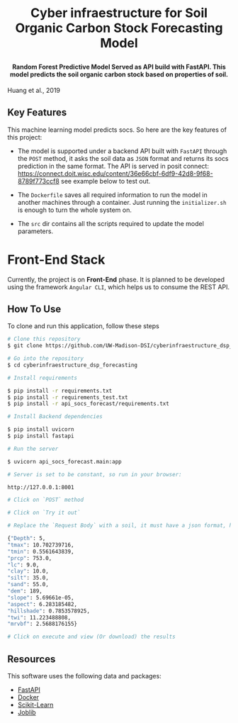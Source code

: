 <h1 align="center">

  Cyber infraestructure for Soil Organic Carbon Stock Forecasting Model
  <br>
</h1>

<h4 align="center">Random Forest Predictive Model Served as API build with FastAPI. This model predicts the soil organic carbon stock based on properties of soil.
</h4>

Huang et al., 2019

## Key Features

This machine learning model predicts socs. So here are the key features of this project:

* The model is supported under a backend API built with `FastAPI` through the `POST` method, it asks the soil data as `JSON` format and returns its socs prediction in the same format. The API is served in posit connect: https://connect.doit.wisc.edu/content/36e66cbf-6df9-42d8-9f68-8789f773ccf8 see example below to test out.

* The `Dockerfile` saves all required information to run the model in another machines through a container. Just running the `initializer.sh` is enough to turn the whole system on.

* The `src` dir contains all the scripts required to update the model parameters.


<h1> Front-End Stack</h1>

Currently, the project is on **Front-End** phase. It is planned to be developed using the framework `Angular CLI`, which helps us to consume the REST API. 

## How To Use

To clone and run this application, follow these steps

```bash
# Clone this repository
$ git clone https://github.com/UW-Madison-DSI/cyberinfraestructure_dsp_forecasting.git

# Go into the repository
$ cd cyberinfraestructure_dsp_forecasting

# Install requirements

$ pip install -r requirements.txt
$ pip install -r requirements_test.txt
$ pip install -r api_socs_forecast/requirements.txt

# Install Backend dependencies

$ pip install uvicorn
$ pip install fastapi

# Run the server

$ uvicorn api_socs_forecast.main:app

# Server is set to be constant, so run in your browser:

http://127.0.0.1:8001 

# Click on `POST` method

# Click on `Try it out`

# Replace the `Request Body` with a soil, it must have a json format, here is an example:

{"Depth": 5,
"tmax": 10.702739716,
"tmin": 0.5561643839,
"prcp": 753.0,
"lc": 9.0,
"clay": 10.0,
"silt": 35.0,
"sand": 55.0,
"dem": 189,
"slope": 5.69661e-05,
"aspect": 6.283185482, 
"hillshade": 0.7853578925,
"twi": 11.223488808, 
"mrvbf": 2.5688176155}

# Click on execute and view (Or download) the results

```

## Resources

This software uses the following data and packages:

- [FastAPI](https://fastapi.tiangolo.com)
- [Docker](https://www.docker.com)
- [Scikit-Learn](https://scikit-learn.org/stable/)
- [Joblib](https://joblib.readthedocs.io/en/latest/)
